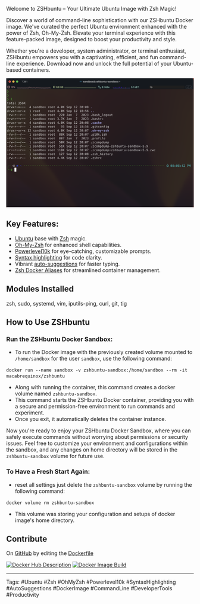 Welcome to ZSHbuntu – Your Ultimate Ubuntu Image with Zsh Magic!

Discover a world of command-line sophistication with our ZSHbuntu Docker image. We've curated the perfect Ubuntu environment enhanced with the power of Zsh, Oh-My-Zsh. Elevate your terminal experience with this feature-packed image, designed to boost your productivity and style.

Whether you're a developer, system administrator, or terminal enthusiast, ZSHbuntu empowers you with a captivating, efficient, and fun command-line experience. Download now and unlock the full potential of your Ubuntu-based containers.

<img src="https://raw.githubusercontent.com/snigdhasjg/docker-images/main/zshbuntu/docs/terminal.png" width="512" alt="Terminal Example">

## Key Features:

- [Ubuntu](https://hub.docker.com/_/ubuntu) base with [Zsh](https://en.wikipedia.org/wiki/Z_shell) magic.
- [Oh-My-Zsh](https://ohmyz.sh) for enhanced shell capabilities.
- [Powerlevel10k](https://github.com/romkatv/powerlevel10k) for eye-catching, customizable prompts.
- [Syntax highlighting](https://github.com/zsh-users/zsh-syntax-highlighting) for code clarity.
- Vibrant [auto-suggestions](https://github.com/zsh-users/zsh-autosuggestions) for faster typing.
- [Zsh Docker Aliases](https://github.com/akarzim/zsh-docker-aliases) for streamlined container management.

## Modules Installed
zsh, sudo, systemd, vim, iputils-ping, curl, git, tig

## How to Use ZSHbuntu

### Run the ZSHbuntu Docker Sandbox:
- To run the Docker image with the previously created volume mounted to `/home/sandbox` for the user `sandbox`, use the following command:
```shell
docker run --name sandbox -v zshbuntu-sandbox:/home/sandbox --rm -it macabrequinox/zshbuntu
```
- Along with running the container, this command creates a docker volume named `zshbuntu-sandbox`.
- This command starts the ZSHbuntu Docker container, providing you with a secure and permission-free environment to run commands and experiment.
- Once you exit, it automatically deletes the container instance.

Now you're ready to enjoy your ZSHbuntu Docker Sandbox, where you can safely execute commands without worrying about permissions or security issues. 
Feel free to customize your environment and configurations within the sandbox, and any changes on home directory will be stored in the `zshbuntu-sandbox` volume for future use.

### To Have a Fresh Start Again:
- reset all settings just delete the `zshbuntu-sandbox` volume by running the following command:
```shell
docker volume rm zshbuntu-sandbox
```
- This volume was storing your configuration and setups of docker image's home directory.

## Contribute
On [GitHub](https://github.com/snigdhasjg/docker-images/tree/main/zshbuntu) by editing the [Dockerfile](https://github.com/snigdhasjg/docker-images/tree/main/zshbuntu/Dockerfile)

[![Docker Hub Description](https://github.com/snigdhasjg/docker-images/actions/workflows/docker-hub-description.yml/badge.svg)](https://github.com/snigdhasjg/docker-images/actions/workflows/docker-hub-description.yml)
[![Docker Image Build](https://github.com/snigdhasjg/docker-images/actions/workflows/docker-image-build.yml/badge.svg)](https://github.com/snigdhasjg/docker-images/actions/workflows/docker-image-build.yml)

---
Tags: #Ubuntu #Zsh #OhMyZsh #Powerlevel10k #SyntaxHighlighting #AutoSuggestions #DockerImage #CommandLine #DeveloperTools #Productivity